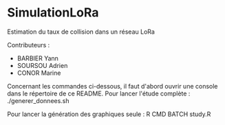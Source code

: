 # SimulationLoRa
Estimation du taux de collision dans un réseau LoRa

Contributeurs :
- BARBIER Yann
- SOURSOU Adrien
- CONOR Marine

Concernant les commandes ci-dessous, il faut d'abord ouvrir une console dans le répertoire de ce README.
Pour lancer l'étude complète :
./generer_donnees.sh

Pour lancer la génération des graphiques seule :
R CMD BATCH study.R
